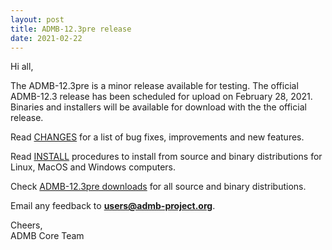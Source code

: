 ```yaml
---
layout: post
title: ADMB-12.3pre release
date: 2021-02-22
---
```


Hi all,  

The ADMB-12.3pre is a minor release available for testing.  The official ADMB-12.3 release has been scheduled for upload on February 28, 2021.
Binaries and installers will be available for download with the the official release.

Read [CHANGES](https://github.com/admb-project/admb/blob/admb-12.3pre/CHANGES.md) for a list of bug fixes, improvements and new features.  

Read [INSTALL](https://github.com/admb-project/admb/tree/admb-12.3pre/docs/install) procedures to install from source and binary distributions for Linux, MacOS and Windows computers.  

Check [ADMB-12.3pre downloads](https://github.com/admb-project/admb/releases/tag/admb-12.3pre) for all source and binary distributions.  

Email any feedback to **users@admb-project.org**.  

Cheers,  
ADMB Core Team  


